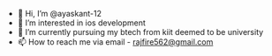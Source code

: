 - 👋 Hi, I’m @ayaskant-12
- 👀 I’m interested in ios development
- 🌱 I’m currently pursuing my btech from kiit deemed to be university
- 📫 How to reach me via email - rajfire562@gmail.com

<!---
ayaskant-12/ayaskant-12 is a ✨ special ✨ repository because its `README.md` (this file) appears on your GitHub profile.
You can click the Preview link to take a look at your changes.
--->
